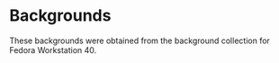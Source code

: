 # Backgrounds

These backgrounds were obtained from the background collection
for Fedora Workstation 40.
